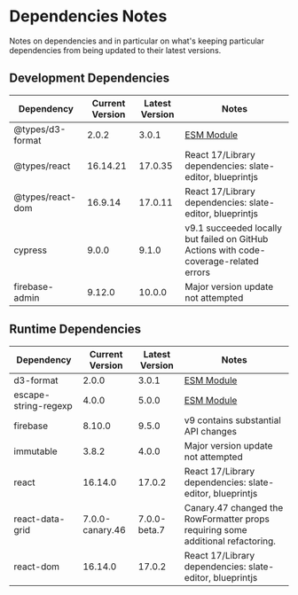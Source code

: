 # Dependencies Notes

Notes on dependencies and in particular on what's keeping particular dependencies from being updated to their latest versions.

## Development Dependencies

|Dependency          |Current Version|Latest Version|Notes                                                                                |
|--------------------|---------------|--------------|-------------------------------------------------------------------------------------|
|@types/d3-format    |2.0.2          |3.0.1         |[ESM Module](https://gist.github.com/sindresorhus/a39789f98801d908bbc7ff3ecc99d99c)  |
|@types/react        |16.14.21       |17.0.35       |React 17/Library dependencies: slate-editor, blueprintjs                             |
|@types/react-dom    |16.9.14        |17.0.11       |React 17/Library dependencies: slate-editor, blueprintjs                             |
|cypress             |9.0.0          |9.1.0         |v9.1 succeeded locally but failed on GitHub Actions with code-coverage-related errors|
|firebase-admin      |9.12.0         |10.0.0        |Major version update not attempted                                                   |

## Runtime Dependencies

|Dependency          |Current Version|Latest Version|Notes                                                                                |
|--------------------|---------------|--------------|-------------------------------------------------------------------------------------|
|d3-format           |2.0.0          |3.0.1         |[ESM Module](https://gist.github.com/sindresorhus/a39789f98801d908bbc7ff3ecc99d99c)  |
|escape-string-regexp|4.0.0          |5.0.0         |[ESM Module](https://gist.github.com/sindresorhus/a39789f98801d908bbc7ff3ecc99d99c)  |
|firebase            |8.10.0         |9.5.0         |v9 contains substantial API changes                                                  |
|immutable           |3.8.2          |4.0.0         |Major version update not attempted                                                   |
|react               |16.14.0        |17.0.2        |React 17/Library dependencies: slate-editor, blueprintjs                             |
|react-data-grid     |7.0.0-canary.46|7.0.0-beta.7  |Canary.47 changed the RowFormatter props requiring some additional refactoring.      |
|react-dom           |16.14.0        |17.0.2        |React 17/Library dependencies: slate-editor, blueprintjs                             |
